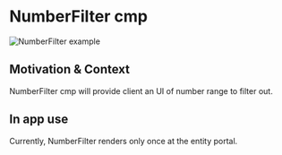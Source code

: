 # NumberFilter cmp

![NumberFilter example](https://i.ibb.co/gWJ8xxZ/Screenshot-2023-01-05-at-16-30-07.png)

## Motivation & Context

NumberFilter cmp will provide client an UI of number range to filter out.

## In app use

Currently, NumberFilter renders only once at the entity portal.
